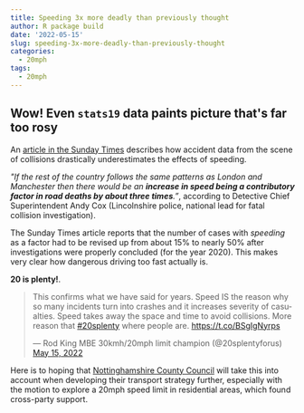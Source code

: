 ```yaml
---
title: Speeding 3x more deadly than previously thought
author: R package build
date: '2022-05-15'
slug: speeding-3x-more-deadly-than-previously-thought
categories:
  - 20mph
tags:
  - 20mph
---
```


## Wow! Even `stats19` data paints picture that's far too rosy

An [article in the Sunday Times](https://www.thetimes.co.uk/article/speeding-causes-three-times-as-many-road-deaths-as-previously-thought-8xbvp6d0q) describes how accident data from the scene of collisions drastically underestimates the effects of speeding.

*"If the rest of the country follows the same patterns as London and Manchester then there would be an **increase in speed being a contributory factor in road deaths by about three times**.”*, according to Detective Chief Superintendent Andy Cox (Lincolnshire police, national lead for fatal collision investigation).

The Sunday Times article reports that the number of cases with *speeding* as a factor had to be revised up from about 15% to nearly 50% after investigations were properly concluded (for the year 2020). This makes very clear how dangerous driving too fast actually is. 

**20 is plenty!**.

<blockquote class="twitter-tweet"><p lang="en" dir="ltr">This confirms what we have said for years. Speed IS the reason why so many incidents turn into crashes and it increases severity of casualties. Speed takes away the space and time to avoid collisions. More reason that <a href="https://twitter.com/hashtag/20splenty?src=hash&amp;ref_src=twsrc%5Etfw">#20splenty</a> where people are. <a href="https://t.co/BSgIgNyrps">https://t.co/BSgIgNyrps</a></p>&mdash; Rod King MBE 30kmh/20mph limit champion (@20splentyforus) <a href="https://twitter.com/20splentyforus/status/1525715654565052417?ref_src=twsrc%5Etfw">May 15, 2022</a></blockquote> <script async src="https://platform.twitter.com/widgets.js" charset="utf-8"></script>

Here is to hoping that [Nottinghamshire County Council](https://www.nottinghamshire.gov.uk/) will take this into account when developing their transport strategy further, especially with the motion to explore a 20mph speed limit in residential areas, which found cross-party support.

